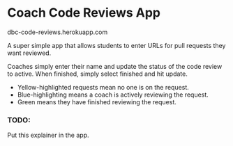 # Coach Code Reviews App

dbc-code-reviews.herokuapp.com

A super simple app that allows students to enter URLs for pull requests they want reviewed.

Coaches simply enter their name and update the status of the code review to active. When finished, simply select finished and hit update.

- Yellow-highlighted requests mean no one is on the request.
- Blue-highlighting means a coach is actively reviewing the request.
- Green means they have finished reviewing the request.

### TODO:

Put this explainer in the app.